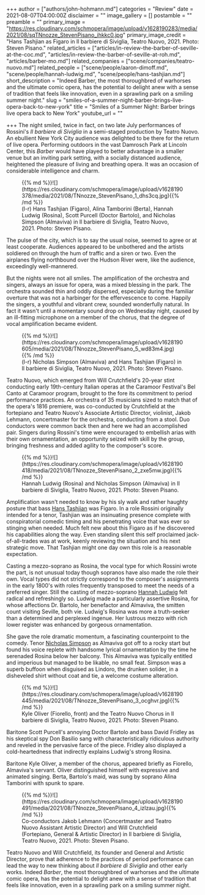 +++
author = ["authors/john-hohmann.md"]
categories = "Review"
date = 2021-08-07T04:00:00Z
disclaimer = ""
image_gallery = []
postamble = ""
preamble = ""
primary_image = "https://res.cloudinary.com/schmopera/image/upload/v1628190283/media/2021/08/sqTNnozze_StevenPisano_ihkkc0.jpg"
primary_image_credit = "Hans Tashjian as Figaro in Il barbiere di Siviglia, Teatro Nuovo, 2021. Photo: Steven Pisano."
related_articles = ["articles/in-review-the-barber-of-seville-at-the-coc.md", "articles/in-review-the-barber-of-seville-at-roh.md", "articles/barber-mo.md"]
related_companies = ["scene/companies/teatro-nuovo.md"]
related_people = ["scene/people/aaron-dimoff.md", "scene/people/hannah-ludwig.md", "scene/people/hans-tashjian.md"]
short_description = "Indeed Barber, the most thoroughbred of warhorses and the ultimate comic opera, has the potential to delight anew with a sense of tradition that feels like innovation, even in a sprawling park on a smiling summer night."
slug = "smiles-of-a-summer-night-barber-brings-live-opera-back-to-new-york"
title = "Smiles of a Summer Night: Barber brings live opera back to New York"
youtube_url = ""

+++
The night smiled, twice in fact, on two late July performances of Rossini's _Il barbiere di Siviglia_ in a semi-staged production by Teatro Nuovo. An ebullient New York City audience was delighted to be there for the return of live opera. Performing outdoors in the vast Damrosch Park at Lincoln Center, this _Barber_ would have played to better advantage in a smaller venue but an inviting park setting, with a socially distanced audience, heightened the pleasure of living and breathing opera. It was an occasion of considerable intelligence and charm.

<figure data-type="image">{{% md %}}![](https://res.cloudinary.com/schmopera/image/upload/v1628190378/media/2021/08/TNnozze_StevenPisano_1_dhs3cq.jpg){{% /md %}}

<figcaption>(l-r) Hans Tashjian (Figaro), Alina Tamborini (Berta), Hannah Ludwig (Rosina), Scott Purcell (Doctor Bartolo), and Nicholas Simpson (Almaviva) in Il barbiere di Siviglia, Teatro Nuovo, 2021. Photo: Steven Pisano.</figcaption>

</figure>

The pulse of the city, which is to say the usual noise, seemed to agree or at least cooperate. Audiences appeared to be unbothered and the artists soldiered on through the hum of traffic and a siren or two. Even the airplanes flying northbound over the Hudson River were, like the audience, exceedingly well-mannered.

But the nights were not all smiles. The amplification of the orchestra and singers, always an issue for opera, was a mixed blessing in the park. The orchestra sounded thin and oddly dispersed, especially during the familiar overture that was not a harbinger for the effervescence to come. Happily the singers, a youthful and vibrant crew, sounded wonderfully natural. In fact it wasn't until a momentary sound drop on Wednesday night, caused by an ill-fitting microphone on a member of the chorus, that the degree of vocal amplification became evident.

<figure data-type="image">{{% md %}}![](https://res.cloudinary.com/schmopera/image/upload/v1628190605/media/2021/08/TNnozze_StevenPisano_5_wd83m4.jpg){{% /md %}}

<figcaption>(l-r) Nicholas Simpson (Almaviva) and Hans Tashjian (Figaro) in Il barbiere di Siviglia, Teatro Nuovo, 2021. Photo: Steven Pisano.</figcaption>

</figure>

Teatro Nuovo, which emerged from Will Crutchfield's 20-year stint conducting early 19th-century Italian operas at the Caramoor Festival's Bel Canto at Caramoor program, brought to the fore its commitment to period performance practices. An orchestra of 35 musicians sized to match that of the opera's 1816 premiere, was co-conducted by Crutchfield at the fortepiano and Teatro Nuovo's Associate Artistic Director, violinist, Jakob Lehmann, concertmaster for the orchestra, conducting from a stool. Duo conductors were common back then and here we had an accomplished pair. Singers during Rossini's time were encouraged to embellish arias with their own ornamentation, an opportunity seized with skill by the group, bringing freshness and added agility to the composer's score.

<figure data-type="image">{{% md %}}![](https://res.cloudinary.com/schmopera/image/upload/v1628190418/media/2021/08/TNnozze_StevenPisano_2_zxe5mw.jpg){{% /md %}}

<figcaption>Hannah Ludwig (Rosina) and Nicholas Simpson (Almaviva) in Il barbiere di Siviglia, Teatro Nuovo, 2021. Photo: Steven Pisano.</figcaption>

</figure>

Amplification wasn't needed to know by his sly walk and rather haughty posture that bass [Hans Tashjian](/scene/people/hans-tashjian/) was Figaro. In a role Rossini originally intended for a tenor, Tashjian was an insinuating presence complete with conspiratorial comedic timing and his penetrating voice that was ever so stinging when needed. Much felt new about this Figaro as if he discovered his capabilities along the way. Even standing silent this self proclaimed jack-of-all-trades was at work, keenly reviewing the situation and his next strategic move. That Tashjian might one day own this role is a reasonable expectation.

Casting a mezzo-soprano as Rosina, the vocal type for which Rossini wrote the part, is not unusual today though sopranos have also made the role their own. Vocal types did not strictly correspond to the composer's assignments in the early 1800's with roles frequently transposed to meet the needs of a preferred singer. Still the casting of mezzo-soprano [Hannah Ludwig](/scene/people/hannah-ludwig/) felt radical and refreshingly so. Ludwig made a particularly assertive Rosina, for whose affections Dr. Bartolo, her benefactor and Almaviva, the smitten count visiting Seville, both vie. Ludwig's Rosina was more a truth-seeker than a determined and perplexed ingenue. Her lustrous mezzo with rich lower register was enhanced by gorgeous ornamentation.

She gave the role dramatic momentum, a fascinating counterpoint to the comedy. Tenor [Nicholas Simpson](/scene/people/nicholas-simpson/) as Almaviva got off to a rocky start but found his voice replete with handsome lyrical ornamentation by the time he serenaded Rosina below her balcony. This Almaviva was typically entitled and imperious but managed to be likable, no small feat. Simpson was a superb buffoon when disguised as Lindoro, the drunken solider, in a disheveled shirt without coat and tie, a welcome costume alteration.

<figure data-type="image">{{% md %}}![](https://res.cloudinary.com/schmopera/image/upload/v1628190445/media/2021/08/TNnozze_StevenPisano_3_ocghvr.jpg){{% /md %}}

<figcaption>Kyle Oliver (Fiorello, front) and the Teatro Nuovo Chorus in Il barbiere di Siviglia, Teatro Nuovo, 2021. Photo: Steven Pisano.</figcaption>

</figure>

Baritone Scott Purcell's annoying Doctor Bartolo and bass David Fridley as his skeptical spy Don Basilio sang with characteristically ridiculous authority and reveled in the pervasive farce of the piece. Fridley also displayed a cold-heartedness that indirectly explains Ludwig's strong Rosina.

Baritone Kyle Oliver, a member of the chorus, appeared briefly as Fiorello, Almaviva's servant. Oliver distinguished himself with expressive and animated singing. Berta, Bartolo's maid, was sung by soprano Alina Tamborini with spunk to spare.

<figure data-type="image">{{% md %}}![](https://res.cloudinary.com/schmopera/image/upload/v1628190491/media/2021/08/TNnozze_StevenPisano_4_izlzau.jpg){{% /md %}}

<figcaption>Co-conductors Jakob Lehmann (Concertmaster and Teatro Nuovo Assistant Artistic Director) and Will Crutchfield (Fortepiano, General & Artistic Director) in Il barbiere di Siviglia, Teatro Nuovo, 2021. Photo: Steven Pisano.</figcaption>

</figure>

Teatro Nuovo and Will Crutchfield, its founder and General and Artistic Director, prove that adherence to the practices of period performance can lead the way to new thinking about _Il barbiere di Siviglia_ and other early works. Indeed _Barber_, the most thoroughbred of warhorses and the ultimate comic opera, has the potential to delight anew with a sense of tradition that feels like innovation, even in a sprawling park on a smiling summer night.
